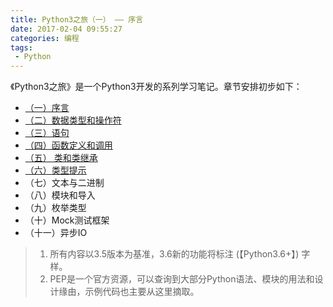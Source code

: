 ```yaml
---
title: Python3之旅（一） —— 序言
date: 2017-02-04 09:55:27
categories: 编程
tags:
 - Python
---
```


《Python3之旅》是一个Python3开发的系列学习笔记。章节安排初步如下：

- [（一）序言](/2017/02/04/the-tour-of-python3-1-catalog/)
- [（二）数据类型和操作符](/2017/02/25/the-tour-of-python3-2-data-type-operator/)
- [（三）语句](/2017/03/18/the-tour-of-python3-3-statement/)
- [（四）函数定义和调用](/2017/04/08/the-tour-of-oython3-4-function/)
- [（五） 类和类继承](/2017/04/29/the-tour-of-python3-5-class/)
- [（六）类型提示](/2017/05/20/the-tour-of-python3-6-type-hint/)
- （七）文本与二进制
- （八）模块和导入
- （九）枚举类型
- （十）Mock测试框架
- （十一）异步IO


> 1. 所有内容以3.5版本为基准，3.6新的功能将标注 (【Python3.6+】) 字样。
> 2. PEP是一个官方资源，可以查询到大部分Python语法、模块的用法和设计缘由，示例代码也主要从这里摘取。
